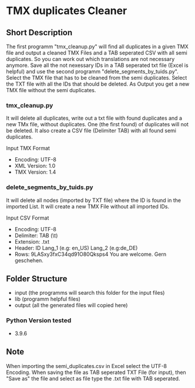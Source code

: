 # TMX duplicates Cleaner

## Short Description

The first programm "tmx_cleanup.py" will find all duplicates in a given TMX file and output a cleaned TMX Files and a TAB seperated CSV with all semi duplicates.
So you can work out which translations are not necessary anymore.
Save all the not nexessary IDs in a TAB seperated txt file (Excel is helpful) and use the second programm "delete_segments_by_tuids.py".
Select the TMX file that has to be cleaned from the semi duplicates. Select the TXT file with all the IDs that should be deleted.
As Output you get a new TMX file without the semi duplicates.

### tmx_cleanup.py

It will delete all duplicates, write out a txt file with found duplicates and a new TMx file, without duplicates. One (the first found) of duplicates will not be deleted.
It also create a CSV file (Delimiter TAB) with all found semi duplicates.

Input TMX Format

- Encoding: UTF-8
- XML Version: 1.0
- TMX Version: 1.4

### delete_segments_by_tuids.py

It will delete all nodes (imported by TXT file) where the ID is found in the imported List.
It will create a new TMX File without all imported IDs.

Input CSV Format

- Encoding: UTF-8
- Delimiter: TAB (\t)
- Extension: .txt
- Header: ID    Lang_1 (e.g: en_US)    Lang_2 (e.g:de_DE)
- Rows: 9LASxy3fxC34qd91O80Qksps4    You are welcome.    Gern geschehen.

## Folder Structure

- input (the programms will search this folder for the input files)
- lib (programm helpful files)
- output (all the generated files will copied here)

### Python Version tested

- 3.9.6

## Note

When importing the semi_duplicates.csv in Excel select the UTF-8 Encoding.
When saving the file as TAB seperated TXT File (for input), then "Save as" the file and select as file type the .txt file with TAB seperated.
